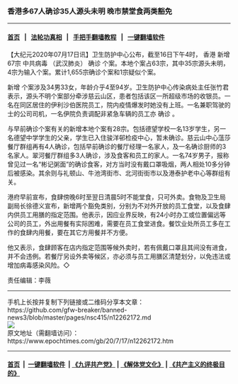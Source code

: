 ### 香港多67人确诊35人源头未明 晚市禁堂食两类豁免
------------------------

#### [首页](https://github.com/gfw-breaker/banned-news3/blob/master/README.md) &nbsp;&nbsp;|&nbsp;&nbsp; [法轮功真相](https://github.com/begood0513/basic/blob/master/README.md)  &nbsp;&nbsp;|&nbsp;&nbsp; [手把手翻墙教程](https://github.com/gfw-breaker/guides/wiki)  &nbsp;&nbsp;|&nbsp;&nbsp; [一键翻墙软件](https://github.com/gfw-breaker/nogfw/blob/master/README.md)  



<div><p>
 【大纪元2020年07月17日讯】卫生防护中心公布，截至16日下午4时，
 <ok href="https://www.epochtimes.com/gb/tag/%E9%A6%99%E6%B8%AF.html">
  香港
 </ok>
 <ok href="https://www.epochtimes.com/gb/tag/%E6%96%B0%E5%A2%9E.html">
  新增
 </ok>
 67宗
 <ok href="https://www.epochtimes.com/gb/tag/%E4%B8%AD%E5%85%B1%E7%97%85%E6%AF%92.html">
  中共病毒
 </ok>
 （武汉肺炎）
 <ok href="https://www.epochtimes.com/gb/tag/%E7%A1%AE%E8%AF%8A.html">
  确诊
 </ok>
 个案。本地个案占63宗，其中35宗源头未明，4宗为输入个案。累计1,655宗确诊个案和1宗疑似个案。
</p>
<p>
 <ok href="https://www.epochtimes.com/gb/tag/%E6%96%B0%E5%A2%9E.html">
  新增
 </ok>
 个案涉及34男33女，年龄介乎4至94岁。卫生防护中心传染病处主任张竹君表示，源头不明个案部分牵涉慈云山区，患者包括该区一所超级巿场的收银员。一名在同区居住的伊利沙伯医院员工，院内疫情爆发时她没有上班。一名兼职驾驶的士的公司司机，一名伊院负责调配非紧急车辆的员工亦
 <ok href="https://www.epochtimes.com/gb/tag/%E7%A1%AE%E8%AF%8A.html">
  确诊
 </ok>
 。
</p>
<p>
 与早前确诊个案有关的新增本地个案有28宗。包括德望学校一名13岁学生，另一名德望中学学生的父亲，学生已入住骏洋邨检疫中心，暂未确诊。慈云山中心蕰莎餐厅群组再有4人确诊，包括早前确诊的餐厅经理一名家人，及一名确诊厨师的3名家人。翠河餐厅群组多3人确诊，涉及食客和员工的家人。一名74岁男子，报称曾见过一名“彬记粥面”的确诊食客，对方当时没有戴口罩吸烟，两人相处10多分钟后被感染。其余则与礼顿山、牛池湾街市、北河街街市以及港泰护老中心等群组有关。
</p>
<p>
 港府早前宣布，食肆傍晚6时至翌日清晨5时不能堂食，只可外卖。食物及卫生局副局长徐德义宣布，新增两个豁免类别，分别为不对外开放的员工食堂，以及食肆内供员工用膳的指定范围。他表示，因应业界反映，有24小时办工或位置偏远等公司的员工，外出用餐有实际困难，需要在员工食堂进食。餐饮业处所员工多在工作的食肆内用餐，要在其它方用餐并不方便。
</p>
<p>
 他又表示，食肆顾客在店内指定范围等候外卖时，若有佩戴口罩且其间没有进食，并不会违例。若餐厅另设外卖等候区，亦必须与员工用膳区清楚划分，以免违法或增加病毒感染风险。◇
</p>
<p>
 责任编辑：李薇
</p>
</div>
<hr/>
手机上长按并复制下列链接或二维码分享本文章：<br/>
https://github.com/gfw-breaker/banned-news3/blob/master/pages/nsc415/n12262172.md <br/>
<a href='https://github.com/gfw-breaker/banned-news3/blob/master/pages/nsc415/n12262172.md'><img src='https://github.com/gfw-breaker/banned-news3/blob/master/pages/nsc415/n12262172.md.png'/></a> <br/>
原文地址（需翻墙访问）：https://www.epochtimes.com/gb/20/7/17/n12262172.htm


------------------------
#### [首页](https://github.com/gfw-breaker/banned-news3/blob/master/README.md) &nbsp;|&nbsp; [一键翻墙软件](https://github.com/gfw-breaker/nogfw/blob/master/README.md) &nbsp;| [《九评共产党》](https://github.com/gfw-breaker/9ping.md/blob/master/README.md#九评之一评共产党是什么) | [《解体党文化》](https://github.com/gfw-breaker/jtdwh.md/blob/master/README.md) | [《共产主义的终极目的》](https://github.com/gfw-breaker/gczydzjmd.md/blob/master/README.md)


<img src='http://gfw-breaker.win/banned-news3/pages/nsc415/n12262172.md' width='0px' height='0px'/>